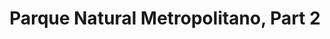 ---
layout:   post
type:     text
photos:   [ "https://lh3.googleusercontent.com/-Mcmkb-4vIcw/UxtuQ19CeNI/AAAAAAAABfQ/DsJPISnXnlI/w781-h1024-no/bird.jpg", "https://lh3.googleusercontent.com/-Qeib07cZ7r8/UxtuqzhJmwI/AAAAAAAABh8/txUG4LY3DbI/w768-h1024-no/forest-3.jpg", "https://lh5.googleusercontent.com/-saJtM1DPGwQ/UxtvaxehgEI/AAAAAAAABj0/TNDUEImzCIo/w1024-h769-no/parque-nacional-3.jpg" ]
tags:     [ Panama ]
category: en
title: "Parque Natural Metropolitano, Part 2"
location:
    name: "Parque Natural Metropolitano de Panamá, Panama"
    ddd:  [ 8.9935778, -79.5462597 ]
---